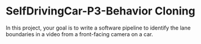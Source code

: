 # SelfDrivingCar-P3-Behavior Cloning

In this project, your goal is to write a software pipeline to identify the lane boundaries in a video from a front-facing camera on a car. 